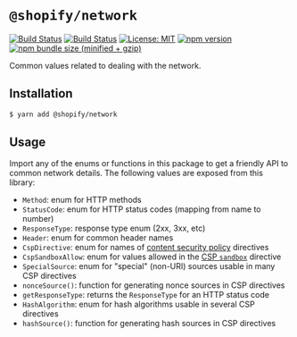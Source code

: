 # `@shopify/network`

[![Build Status](https://github.com/Shopify/quilt/workflows/Node-CI/badge.svg?branch=main)](https://github.com/Shopify/quilt/actions?query=workflow%3ANode-CI)
[![Build Status](https://github.com/Shopify/quilt/workflows/Ruby-CI/badge.svg?branch=main)](https://github.com/Shopify/quilt/actions?query=workflow%3ARuby-CI)
[![License: MIT](https://img.shields.io/badge/License-MIT-green.svg)](LICENSE.md) [![npm version](https://badge.fury.io/js/%40shopify%2Fnetwork.svg)](https://badge.fury.io/js/%40shopify%2Fnetwork.svg) [![npm bundle size (minified + gzip)](https://img.shields.io/bundlephobia/minzip/@shopify/network.svg)](https://img.shields.io/bundlephobia/minzip/@shopify/network.svg)

Common values related to dealing with the network.

## Installation

```bash
$ yarn add @shopify/network
```

## Usage

Import any of the enums or functions in this package to get a friendly API to common network details. The following values are exposed from this library:

- `Method`: enum for HTTP methods
- `StatusCode`: enum for HTTP status codes (mapping from name to number)
- `ResponseType`: response type enum (2xx, 3xx, etc)
- `Header`: enum for common header names
- `CspDirective`: enum for names of [content security policy](https://developer.mozilla.org/en-US/docs/Web/HTTP/Headers/Content-Security-Policy) directives
- `CspSandboxAllow`: enum for values allowed in the [CSP `sandbox`](https://developer.mozilla.org/en-US/docs/Web/HTTP/Headers/Content-Security-Policy/sandbox) directive
- `SpecialSource`: enum for "special" (non-URI) sources usable in many CSP directives
- `nonceSource()`: function for generating nonce sources in CSP directives
- `getResponseType`: returns the `ResponseType` for an HTTP status code
- `HashAlgorithm`: enum for hash algorithms usable in several CSP directives
- `hashSource()`: function for generating hash sources in CSP directives
